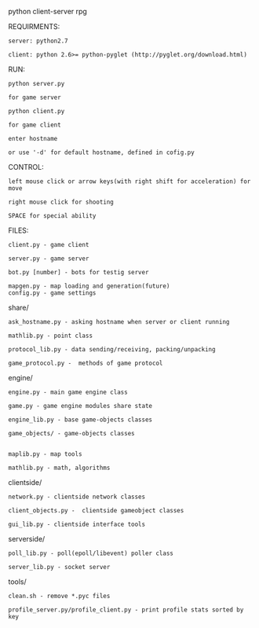 python client-server rpg

REQUIRMENTS:

    server: python2.7

    client: python 2.6>= python-pyglet (http://pyglet.org/download.html)

RUN:

    python server.py

    for game server
    
    python client.py

    for game client
    
    enter hostname

    or use '-d' for default hostname, defined in cofig.py	

CONTROL:

    left mouse click or arrow keys(with right shift for acceleration) for move

    right mouse click for shooting
    
    SPACE for special ability

FILES:

    client.py - game client

    server.py - game server
    
    bot.py [number] - bots for testig server

    mapgen.py - map loading and generation(future)
    config.py - game settings

share/

    ask_hostname.py - asking hostname when server or client running
    
    mathlib.py - point class
    
    protocol_lib.py - data sending/receiving, packing/unpacking
    
    game_protocol.py -  methods of game protocol 
    
engine/

    engine.py - main game engine class
    
    game.py - game engine modules share state
	
	engine_lib.py - base game-objects classes
    
    game_objects/ - game-objects classes
	

    maplib.py - map tools

	mathlib.py - math, algorithms
    

    
clientside/

	network.py - clientside network classes
    
    client_objects.py -  clientside gameobject classes

	gui_lib.py - clientside interface tools

	
serverside/

	poll_lib.py - poll(epoll/libevent) poller class

	server_lib.py - socket server

tools/

    clean.sh - remove *.pyc files
    
    profile_server.py/profile_client.py - print profile stats sorted by key
    
